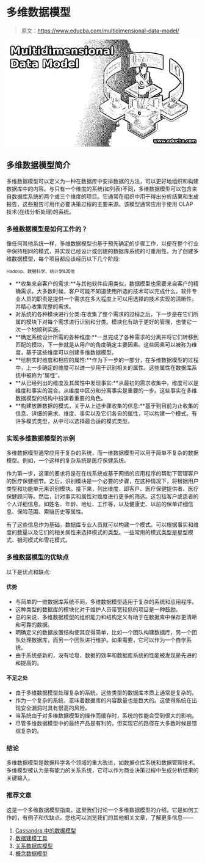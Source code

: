 # 多维数据模型

> 原文：<https://www.educba.com/multidimensional-data-model/>

![Multidimensional Data Model](img/eab2c6c4caf91865cc23ddef6a711118.png)



## 多维数据模型简介

多维数据模型可以定义为一种在数据库中安排数据的方法，可以更好地组织和构建数据库中的内容。与只有一个维度的系统(如列表)不同，多维数据模型可以包含来自数据库系统的两个或三个维度的项目。它通常在组织中用于得出分析结果和生成报告，这些报告可用作必要决策过程的主要来源。该模型通常应用于使用 OLAP 技术(在线分析处理)的系统。

### 多维数据模型是如何工作的？

像任何其他系统一样，多维数据模型也基于预先确定的步骤工作，以便在整个行业中保持相同的模式，并实现已经设计或创建的数据库系统的可重用性。为了创建多维数据模型，每个项目都应该经历以下几个阶段:

<small>Hadoop、数据科学、统计学&其他</small>

*   **收集来自客户的需求:**与其他软件应用类似，数据模型也需要来自客户的精确需求。大多数时候，客户可能不知道使用所选的技术可以完成什么。软件专业人员的职责是提供一个需求在多大程度上可以用选择的技术实现的清晰性，并精心收集完整的需求。
*   对系统的各种模块进行分类:在收集了整个需求的过程之后，下一步是在它们所属的模块下对每个需求进行识别和分类。模块化有助于更好的管理，也使它一次一个地顺利实施。
*   **确定系统设计所需的各种维度:**一旦完成了各种需求的分离并将它们转移到匹配的模块，下一步就是从用户的角度确定主要因素。这些因素可以被称为维度，基于这些维度可以创建多维数据模型。
*   **绘制实时维度和相应的属性:**作为下一步的一部分，在多维数据模型的过程中，上一步确定的维度可以进一步用于识别相关的属性。这些属性在数据库系统中被称为“属性”。
*   **从已经列出的维度及其属性中发现事实:**从最初的需求收集中，维度可以是维度和事实的混合。从维度中区分和分离事实是重要的一步。这些事实在多维数据模型的结构中扮演着重要的角色。
*   **构建放置数据的模式，关于从上述步骤收集的信息:**基于到目前为止收集的信息、详细的需求、维度、事实以及它们各自的属性，可以构建一个模式。有许多模式类型，从中可以选择最合适的模式类型。

### 实现多维数据模型的示例

多维数据模型通常应用于复杂的系统，而一维数据模型可以用于简单不复杂的数据模型。例如，一个这样的复杂系统是医疗保健系统。

作为第一步，这里的要求将是在在线系统或基于网络的应用程序的帮助下管理客户的医疗保健细节。之后，识别模块是一个必要的步骤，在这种情况下，将根据用户类型和功能单元来识别模块。接下来，列出维度，即客户、医疗保健提供者、医疗保健顾问等。然后，针对事实和属性对维度进行更多的筛选。这包括客户或患者的个人详细信息，如姓名、年龄、地址、工作等，以及健康史、以前的保单详细信息、保险范围、索赔历史等属性。

有了这些信息作为基础，数据库专业人员就可以构建一个模式。可以根据事实和维度的数量以及它们的相关属性来选择模式的类型。一些常用的模式类型是星型模式、银河模式和雪花模式。

### 多维数据模型的优缺点

以下是优点和缺点:

#### 优势

*   与简单的一维数据库系统不同，多维数据模型适用于复杂的系统和应用程序。
*   这种类型的数据库的模块化对于维护人员带宽较低的项目是一种鼓励。
*   总的来说，多维数据模型的组织能力和结构定义有助于在数据库中保存更清晰和可靠的数据。
*   明确定义的数据放置结构使其变得简单，比如一个团队构建数据库，另一个团队处理数据库，而另一个团队进行维护。如果需要，它可以作为一个自学系统。
*   由于系统是新的，没有垃圾，数据的效率和数据库系统的性能被发现是先进的和提高的。

#### 不足之处

*   由于多维数据模型处理复杂的系统，这些类型的数据库本质上通常是复杂的。
*   作为一个复杂的系统，意味着数据库的内容数量也是巨大的。这使得系统在出现安全漏洞时具有很高的风险。
*   当系统由于对多维数据模型的操作而缓存时，系统的性能会受到很大的影响。
*   尽管多维数据模型中的最终产品是有利的，但实现它的路径在大多数时候是错综复杂的。

### 结论

多维数据模型是数据科学各个领域的重大改进，如数据仓库系统和数据管理技术。多维模型被认为是有能力的关系系统，它可以作为商业决策过程中生成分析结果的关键输入。

### 推荐文章

这是一个多维数据模型指南。这里我们讨论一个多维数据模型的介绍，它是如何工作的，有例子和优缺点。您也可以浏览我们的其他相关文章，了解更多信息——

1.  [Cassandra 中的数据模型](https://www.educba.com/data-model-in-cassandra/)
2.  [数据建模工具](https://www.educba.com/data-modelling-tools/)
3.  [关系数据库模型](https://www.educba.com/relational-database-model/)
4.  [概念数据模型](https://www.educba.com/conceptual-data-model/)





